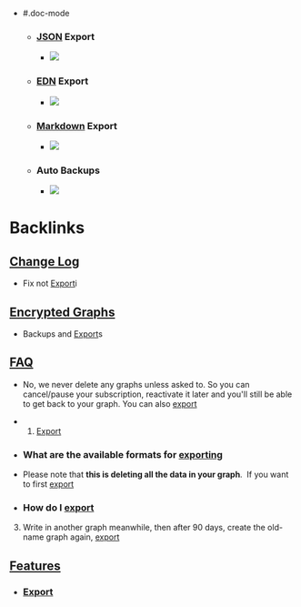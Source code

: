 - #.doc-mode
    - ### [JSON](<JSON.md>) Export
        - ![](https://firebasestorage.googleapis.com/v0/b/firescript-577a2.appspot.com/o/imgs%2Fapp%2Fhelp-documentation%2Fwzpyq39jyR.gif?alt=media&token=81982ce1-7aa6-4fb7-bddb-d72d275a2a34)
    - ### [EDN](<EDN.md>) Export
        - ![](https://firebasestorage.googleapis.com/v0/b/firescript-577a2.appspot.com/o/imgs%2Fapp%2Fhelp-documentation%2FJ_R-rYy9TN.gif?alt=media&token=3922aa4e-7bfa-4f07-97fa-74366e825f7d)
    - ### [Markdown](<Markdown.md>) Export
        - ![](https://firebasestorage.googleapis.com/v0/b/firescript-577a2.appspot.com/o/imgs%2Fapp%2Fhelp-documentation%2FTQdMLKMaS8.gif?alt=media&token=3cf08fca-4b0f-4fd2-82ee-cb567d2845a6)
    - ### Auto Backups
        - ![](https://firebasestorage.googleapis.com/v0/b/firescript-577a2.appspot.com/o/imgs%2Fapp%2Fhelp-documentation%2FE-1xkkvU6W.gif?alt=media&token=c94c84b4-a93b-471f-8f05-8b7632671cae)

# Backlinks
## [Change Log](<Change Log.md>)
- Fix not [Export](<Export.md>)i

## [Encrypted Graphs](<Encrypted Graphs.md>)
- Backups and [Export](<Export.md>)s

## [FAQ](<FAQ.md>)
- No, we never delete any graphs unless asked to. So you can cancel/pause your subscription, reactivate it later and you'll still be able to get back to your graph. You can also [export]([Export](<Export.md>))

- 1) [Export](<Export.md>)

- ### **What are the available formats for** [exporting]([Export](<Export.md>))

- Please note that **this is deleting all the data in your graph**.  If you want to first [export]([Export](<Export.md>))

- ### **How do I** [export]([Export](<Export.md>))

3. Write in another graph meanwhile, then after 90 days, create the old-name graph again, [export]([Export](<Export.md>))

## [Features](<Features.md>)
- ### [Export]([Export](<Export.md>))

